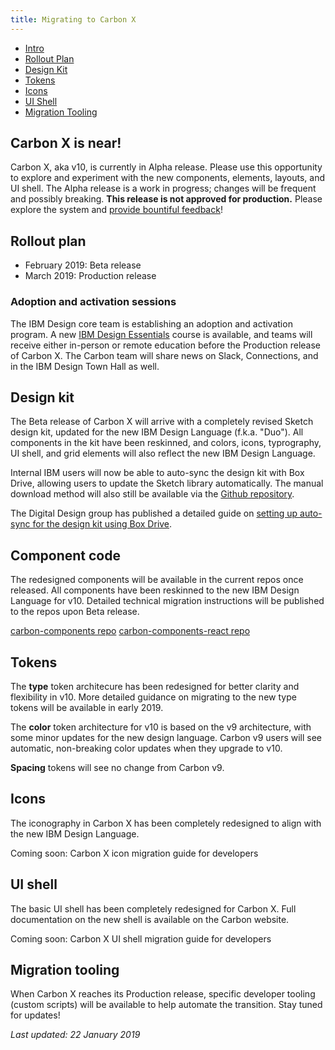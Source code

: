 ```yaml
---
title: Migrating to Carbon X
---
```


<anchor-links>
<ul>
  <li><a href="#carbon-x-is-near">Intro</a></li>
  <li><a href="#rollout-plan">Rollout Plan</a></li>
  <li><a href="#design-kit">Design Kit</a></li>
  <li><a href="#tokens">Tokens</a></li>
  <li><a href="#icons">Icons</a></li>
  <li><a href="#ui-shell">UI Shell</a></li>
  <li><a href="#migration-tooling">Migration Tooling</a></li>
</ul>
</anchor-links>

## Carbon X is near!

Carbon X, aka v10, is currently in Alpha release. Please use this opportunity to explore and experiment with the new components, elements, layouts, and UI shell. The Alpha release is a work in progress; changes will be frequent and possibly breaking. **This release is not approved for production.** Please explore the system and [provide bountiful feedback](../help/support#github-issues)!

## Rollout plan

- February 2019: Beta release
- March 2019: Production release

### Adoption and activation sessions

<p>The IBM Design core team is establishing an adoption and activation program. A new <a href="https://w3.ibm.com/design/essentials" target="blank">IBM Design Essentials</a> course is available, and teams will receive either in-person or remote education before the Production release of Carbon X. The Carbon team will share news on Slack, Connections, and in the IBM Design Town Hall as well.</p>

## Design kit

The Beta release of Carbon X will arrive with a completely revised Sketch design kit, updated for the new IBM Design Language (f.k.a. "Duo"). All components in the kit have been reskinned, and colors, icons, typrography, UI shell, and grid elements will also reflect the new IBM Design Language.

Internal IBM users will now be able to auto-sync the design kit with Box Drive, allowing users to update the Sketch library automatically. The manual download method will also still be available via the [Github repository](https://github.com/IBM/carbon-design-kit).

The Digital Design group has published a detailed guide on [setting up auto-sync for the design kit using Box Drive](https://www.ibm.com/standards/web/design-kit/).

## Component code

The redesigned components will be available in the current repos once released. All components have been reskinned to the new IBM Design Language for v10. Detailed technical migration instructions will be published to the repos upon Beta release.

[carbon-components repo](https://github.com/IBM/carbon-components)
[carbon-components-react repo](https://github.com/IBM/carbon-components-react)

## Tokens

The **type** token architecure has been redesigned for better clarity and flexibility in v10. More detailed guidance on migrating to the new type tokens will be available in early 2019.

The **color** token architecture for v10 is based on the v9 architecture, with some minor updates for the new design language. Carbon v9 users will see automatic, non-breaking color updates when they upgrade to v10.

**Spacing** tokens will see no change from Carbon v9.

## Icons

The iconography in Carbon X has been completely redesigned to align with the new IBM Design Language.

Coming soon: Carbon X icon migration guide for developers

## UI shell

The basic UI shell has been completely redesigned for Carbon X. Full documentation on the new shell is available on the Carbon website.

Coming soon: Carbon X UI shell migration guide for developers

## Migration tooling

When Carbon X reaches its Production release, specific developer tooling (custom scripts) will be available to help automate the transition. Stay tuned for updates!

_Last updated: 22 January 2019_
